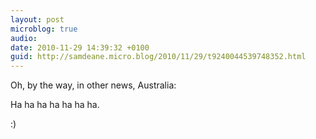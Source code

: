 ```yaml
---
layout: post
microblog: true
audio: 
date: 2010-11-29 14:39:32 +0100
guid: http://samdeane.micro.blog/2010/11/29/t9240044539748352.html
---
```

Oh, by the way, in other news, Australia:

Ha ha ha ha ha ha ha.

:)
